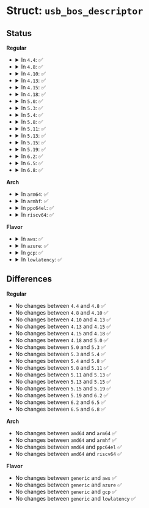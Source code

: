 # Struct: <code>usb_bos_descriptor</code>

## Status
<b>Regular</b>
<ul>
<li>
<details>
<summary>In <code>4.4</code>: ✅</summary>

```c
struct usb_bos_descriptor {
    __u8 bLength;
    __u8 bDescriptorType;
    __le16 wTotalLength;
    __u8 bNumDeviceCaps;
};
```
</details>
</li>
<li>
<details>
<summary>In <code>4.8</code>: ✅</summary>

```c
struct usb_bos_descriptor {
    __u8 bLength;
    __u8 bDescriptorType;
    __le16 wTotalLength;
    __u8 bNumDeviceCaps;
};
```
</details>
</li>
<li>
<details>
<summary>In <code>4.10</code>: ✅</summary>

```c
struct usb_bos_descriptor {
    __u8 bLength;
    __u8 bDescriptorType;
    __le16 wTotalLength;
    __u8 bNumDeviceCaps;
};
```
</details>
</li>
<li>
<details>
<summary>In <code>4.13</code>: ✅</summary>

```c
struct usb_bos_descriptor {
    __u8 bLength;
    __u8 bDescriptorType;
    __le16 wTotalLength;
    __u8 bNumDeviceCaps;
};
```
</details>
</li>
<li>
<details>
<summary>In <code>4.15</code>: ✅</summary>

```c
struct usb_bos_descriptor {
    __u8 bLength;
    __u8 bDescriptorType;
    __le16 wTotalLength;
    __u8 bNumDeviceCaps;
};
```
</details>
</li>
<li>
<details>
<summary>In <code>4.18</code>: ✅</summary>

```c
struct usb_bos_descriptor {
    __u8 bLength;
    __u8 bDescriptorType;
    __le16 wTotalLength;
    __u8 bNumDeviceCaps;
};
```
</details>
</li>
<li>
<details>
<summary>In <code>5.0</code>: ✅</summary>

```c
struct usb_bos_descriptor {
    __u8 bLength;
    __u8 bDescriptorType;
    __le16 wTotalLength;
    __u8 bNumDeviceCaps;
};
```
</details>
</li>
<li>
<details>
<summary>In <code>5.3</code>: ✅</summary>

```c
struct usb_bos_descriptor {
    __u8 bLength;
    __u8 bDescriptorType;
    __le16 wTotalLength;
    __u8 bNumDeviceCaps;
};
```
</details>
</li>
<li>
<details>
<summary>In <code>5.4</code>: ✅</summary>

```c
struct usb_bos_descriptor {
    __u8 bLength;
    __u8 bDescriptorType;
    __le16 wTotalLength;
    __u8 bNumDeviceCaps;
};
```
</details>
</li>
<li>
<details>
<summary>In <code>5.8</code>: ✅</summary>

```c
struct usb_bos_descriptor {
    __u8 bLength;
    __u8 bDescriptorType;
    __le16 wTotalLength;
    __u8 bNumDeviceCaps;
};
```
</details>
</li>
<li>
<details>
<summary>In <code>5.11</code>: ✅</summary>

```c
struct usb_bos_descriptor {
    __u8 bLength;
    __u8 bDescriptorType;
    __le16 wTotalLength;
    __u8 bNumDeviceCaps;
};
```
</details>
</li>
<li>
<details>
<summary>In <code>5.13</code>: ✅</summary>

```c
struct usb_bos_descriptor {
    __u8 bLength;
    __u8 bDescriptorType;
    __le16 wTotalLength;
    __u8 bNumDeviceCaps;
};
```
</details>
</li>
<li>
<details>
<summary>In <code>5.15</code>: ✅</summary>

```c
struct usb_bos_descriptor {
    __u8 bLength;
    __u8 bDescriptorType;
    __le16 wTotalLength;
    __u8 bNumDeviceCaps;
};
```
</details>
</li>
<li>
<details>
<summary>In <code>5.19</code>: ✅</summary>

```c
struct usb_bos_descriptor {
    __u8 bLength;
    __u8 bDescriptorType;
    __le16 wTotalLength;
    __u8 bNumDeviceCaps;
};
```
</details>
</li>
<li>
<details>
<summary>In <code>6.2</code>: ✅</summary>

```c
struct usb_bos_descriptor {
    __u8 bLength;
    __u8 bDescriptorType;
    __le16 wTotalLength;
    __u8 bNumDeviceCaps;
};
```
</details>
</li>
<li>
<details>
<summary>In <code>6.5</code>: ✅</summary>

```c
struct usb_bos_descriptor {
    __u8 bLength;
    __u8 bDescriptorType;
    __le16 wTotalLength;
    __u8 bNumDeviceCaps;
};
```
</details>
</li>
<li>
<details>
<summary>In <code>6.8</code>: ✅</summary>

```c
struct usb_bos_descriptor {
    __u8 bLength;
    __u8 bDescriptorType;
    __le16 wTotalLength;
    __u8 bNumDeviceCaps;
};
```
</details>
</li>
</ul>
<b>Arch</b>
<ul>
<li>
<details>
<summary>In <code>arm64</code>: ✅</summary>

```c
struct usb_bos_descriptor {
    __u8 bLength;
    __u8 bDescriptorType;
    __le16 wTotalLength;
    __u8 bNumDeviceCaps;
};
```
</details>
</li>
<li>
<details>
<summary>In <code>armhf</code>: ✅</summary>

```c
struct usb_bos_descriptor {
    __u8 bLength;
    __u8 bDescriptorType;
    __le16 wTotalLength;
    __u8 bNumDeviceCaps;
};
```
</details>
</li>
<li>
<details>
<summary>In <code>ppc64el</code>: ✅</summary>

```c
struct usb_bos_descriptor {
    __u8 bLength;
    __u8 bDescriptorType;
    __le16 wTotalLength;
    __u8 bNumDeviceCaps;
};
```
</details>
</li>
<li>
<details>
<summary>In <code>riscv64</code>: ✅</summary>

```c
struct usb_bos_descriptor {
    __u8 bLength;
    __u8 bDescriptorType;
    __le16 wTotalLength;
    __u8 bNumDeviceCaps;
};
```
</details>
</li>
</ul>
<b>Flavor</b>
<ul>
<li>
<details>
<summary>In <code>aws</code>: ✅</summary>

```c
struct usb_bos_descriptor {
    __u8 bLength;
    __u8 bDescriptorType;
    __le16 wTotalLength;
    __u8 bNumDeviceCaps;
};
```
</details>
</li>
<li>
<details>
<summary>In <code>azure</code>: ✅</summary>

```c
struct usb_bos_descriptor {
    __u8 bLength;
    __u8 bDescriptorType;
    __le16 wTotalLength;
    __u8 bNumDeviceCaps;
};
```
</details>
</li>
<li>
<details>
<summary>In <code>gcp</code>: ✅</summary>

```c
struct usb_bos_descriptor {
    __u8 bLength;
    __u8 bDescriptorType;
    __le16 wTotalLength;
    __u8 bNumDeviceCaps;
};
```
</details>
</li>
<li>
<details>
<summary>In <code>lowlatency</code>: ✅</summary>

```c
struct usb_bos_descriptor {
    __u8 bLength;
    __u8 bDescriptorType;
    __le16 wTotalLength;
    __u8 bNumDeviceCaps;
};
```
</details>
</li>
</ul>

## Differences
<b>Regular</b>
<ul>
<li>
No changes between <code>4.4</code> and <code>4.8</code> ✅
</li>
<li>
No changes between <code>4.8</code> and <code>4.10</code> ✅
</li>
<li>
No changes between <code>4.10</code> and <code>4.13</code> ✅
</li>
<li>
No changes between <code>4.13</code> and <code>4.15</code> ✅
</li>
<li>
No changes between <code>4.15</code> and <code>4.18</code> ✅
</li>
<li>
No changes between <code>4.18</code> and <code>5.0</code> ✅
</li>
<li>
No changes between <code>5.0</code> and <code>5.3</code> ✅
</li>
<li>
No changes between <code>5.3</code> and <code>5.4</code> ✅
</li>
<li>
No changes between <code>5.4</code> and <code>5.8</code> ✅
</li>
<li>
No changes between <code>5.8</code> and <code>5.11</code> ✅
</li>
<li>
No changes between <code>5.11</code> and <code>5.13</code> ✅
</li>
<li>
No changes between <code>5.13</code> and <code>5.15</code> ✅
</li>
<li>
No changes between <code>5.15</code> and <code>5.19</code> ✅
</li>
<li>
No changes between <code>5.19</code> and <code>6.2</code> ✅
</li>
<li>
No changes between <code>6.2</code> and <code>6.5</code> ✅
</li>
<li>
No changes between <code>6.5</code> and <code>6.8</code> ✅
</li>
</ul>
<b>Arch</b>
<ul>
<li>
No changes between <code>amd64</code> and <code>arm64</code> ✅
</li>
<li>
No changes between <code>amd64</code> and <code>armhf</code> ✅
</li>
<li>
No changes between <code>amd64</code> and <code>ppc64el</code> ✅
</li>
<li>
No changes between <code>amd64</code> and <code>riscv64</code> ✅
</li>
</ul>
<b>Flavor</b>
<ul>
<li>
No changes between <code>generic</code> and <code>aws</code> ✅
</li>
<li>
No changes between <code>generic</code> and <code>azure</code> ✅
</li>
<li>
No changes between <code>generic</code> and <code>gcp</code> ✅
</li>
<li>
No changes between <code>generic</code> and <code>lowlatency</code> ✅
</li>
</ul>
